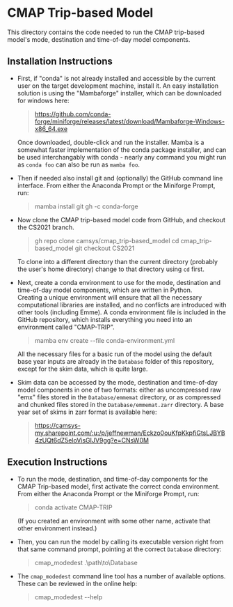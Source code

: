 # CMAP Trip-based Model

This directory contains the code needed to run the CMAP trip-based model's 
mode, destination and time-of-day model components.

## Installation Instructions

- First, if "conda" is not already installed and accessible by the current user
  on the target development machine, install it. An easy installation solution
  is using the "Mambaforge" installer, which can be downloaded for windows here:
  
  >  https://github.com/conda-forge/miniforge/releases/latest/download/Mambaforge-Windows-x86_64.exe
    
  Once downloaded, double-click and run the installer. Mamba is a somewhat faster
  implementation of the conda package installer, and can be used interchangably
  with conda - nearly any command you might run as `conda foo` can also be run as
  `mamba foo`.
  
- Then if needed also install git and (optionally) the GitHub command line interface.
  From either the Anaconda Prompt or the Miniforge Prompt, run:
  
  > mamba install git gh -c conda-forge 
  
- Now clone the CMAP trip-based model code from GitHub, and checkout the CS2021 branch. 

  > gh repo clone camsys/cmap_trip-based_model
  > cd cmap_trip-based_model
  > git checkout CS2021
  
  To clone into a different directory than the current directory (probably the 
  user's home directory) change to that directory using `cd` first.
  
- Next, create a conda environment to use for the mode, destination and 
  time-of-day model components, which are written in Python.  
  Creating a unique environment will ensure that all the necessary computational 
  libraries are installed, and no conflicts are introduced with other tools 
  (including Emme). A conda environment file is included in the GitHub repository,
  which installs everything you need into an environment called "CMAP-TRIP".
  
  > mamba env create --file conda-environment.yml
  
  All the necessary files for a basic run of the model using the default base year
  inputs are already in the `Database` folder of this repository, except for the
  skim data, which is quite large.
  
- Skim data can be accessed by the mode, destination and time-of-day model 
  components in one of two formats: either as uncompressed raw "emx" files stored
  in the `Database/emmemat` directory, or as compressed and chunked files stored
  in the `Database/emmemat.zarr` directory.  A base year set of skims in zarr 
  format is available here:
  
  > https://camsys-my.sharepoint.com/:u:/p/jeffnewman/Eckzo0ouKfpKkpfiGtsLJBYB4zUQt6dZ5eloVisGIJV9gg?e=CNsW0M
  
## Execution Instructions

- To run the mode, destination, and time-of-day components for the CMAP Trip-based
  model, first activate the correct conda environment. From either the Anaconda Prompt 
  or the Miniforge Prompt, run:
  
  > conda activate CMAP-TRIP
  
  (If you created an environment with some other name, activate that other environment instead.)

- Then, you can run the model by calling its executable version right from that
  same command prompt, pointing at the correct `Database` directory:
  
  > cmap_modedest .\path\to\Database
   
- The `cmap_modedest` command line tool has a number of available options. These can
  be reviewed in the online help:
  
  > cmap_modedest --help
  
